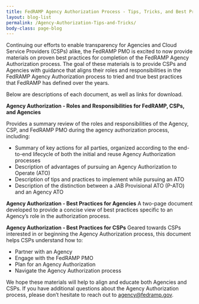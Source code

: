 ```yaml
---
title: FedRAMP Agency Authorization Process - Tips, Tricks, and Best Practices
layout: blog-list
permalink: /Agency-Authorization-Tips-and-Tricks/
body-class: page-blog
---
```

Continuing our efforts to enable transparency for Agencies and Cloud Service Providers (CSPs) alike, the FedRAMP PMO is excited to now provide materials on proven best practices for completion of the FedRAMP Agency Authorization process. The goal of these materials is to provide CSPs and Agencies with guidance that aligns their roles and responsibilities in the FedRAMP Agency Authorization process to tried and true best practices that FedRAMP has defined over the years.

Below are descriptions of each document, as well as links for download.

**Agency Authorization - Roles and Responsibilities for FedRAMP, CSPs, and Agencies**

Provides a summary review of the roles and responsibilities of the Agency, CSP, and FedRAMP PMO during the agency authorization process, including:

* Summary of key actions for all parties, organized according to the end-to-end lifecycle of both the initial and reuse Agency Authorization processes
* Description of advantages of pursuing an Agency Authorization to Operate (ATO)
* Description of tips and practices to implement while pursuing an ATO
* Description of the distinction between a JAB Provisional ATO (P-ATO) and an Agency ATO

**Agency Authorization - Best Practices for Agencies**
A two-page document developed to provide a concise view of best practices specific to an Agency’s role in the authorization process.

**Agency Authorization - Best Practices for CSPs**
Geared towards CSPs interested in or beginning the Agency Authorization process, this document helps CSPs understand how to:

* Partner with an Agency
* Engage with the FedRAMP PMO
* Plan for an Agency Authorization
* Navigate the Agency Authorization process

We hope these materials will help to align and educate both Agencies and CSPs. If you have additional questions about the Agency Authorization process, please don’t hesitate to reach out to [agency@fedramp.gov](mailto:agency@fedramp.gov).
